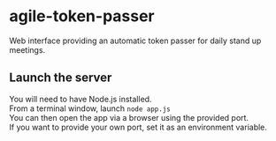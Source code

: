 agile-token-passer
==================

Web interface providing an automatic token passer for daily stand up meetings.

## Launch the server
You will need to have Node.js installed.  
From a terminal window, launch `node app.js`  
You can then open the app via a browser using the provided port.    
If you want to provide your own port, set it as an environment variable.  
